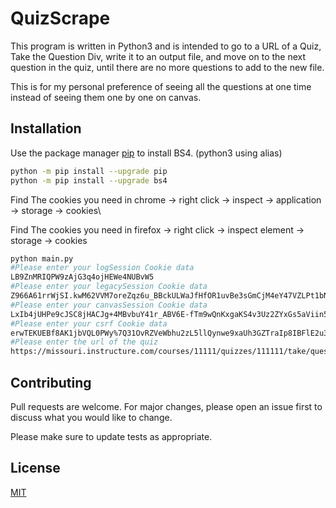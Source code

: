 # QuizScrape

This program is written in Python3 and is intended to go to a URL of a Quiz, Take the Question Div, write it to an output file, and move on to the next question in the quiz, until there are no more questions to add to the new file.

This is for my personal preference of seeing all the questions at one time instead of seeing them one by one on canvas. 


## Installation

Use the package manager [pip](https://pip.pypa.io/en/stable/) to install BS4. (python3 using alias)

```bash
python -m pip install --upgrade pip
python -m pip install --upgrade bs4
```

Find The cookies you need in chrome -> right click -> inspect -> application -> storage -> cookies\

Find The cookies you need in firefox -> right click -> inspect element -> storage -> cookies

```bash
python main.py
#Please enter your logSession Cookie data
LB9ZnMRIQPW9zAjG3q4ojHEWe4NUBvW5
#Please enter your legacySession Cookie data
Z966A61rrWjSI.kwM62VVM7oreZqz6u_BBckULWaJfHfOR1uvBe3sGmCjM4eY47VZLPt1bNKAnaXPH-K7ujIXSqaFx_5.VvKkbkMlfnh9oYAUTPgSDXm4cT0Ng0mShcoGvk6VgLx7VByOPhoBEGDUS4tvLxRQ_7viYTI-fswudmmis0A5HrzcSG9tfuVfSoCUset9MQgL-XFTVK94qqpK0cbGjU_7fs_UPe4NTKsk5od8h4sgITevqIQqLdtX0gBw_EESNo2jCue_AxTZz9sCB.QxgYrfirAw.N1O.n5SN4SFlZZsffpnyq.6w92J6fG7jimVzgTkjj4F9aThp.8RFL8dHVCRNH55XbgHudMeSHxVs4kWMZwvwT.L43Q3BLY2vTACgUrDMibAQmK6u1Z_Jvzym_Kmlu.aAwOm1P_wsG9KKFaQanCh3wod_8JwFGn23kn0KtBPon0tJDEXXgQZSbu3SL-OKmZbwN8VR63wqgwBZcupHymc8leP4Wz1SpU-eOcI65cGd_.KF.QnyDHysquCh9aq98m5noj0hxJWc1cK4LG3ZY4JibWsOcYJE9R-Tck6UCwhvlGWUjcP71HF53aTB1ClGtr2xwMLB3N5CDWqrgjLa8m1EjAe4f9s3QB0J.Z_bb2VrYny33l
#Please enter your canvasSession Cookie data
LxIb4jUHPe9cJSC8jHACJg+4MBvbuY41r_ABV6E-fTm9wQnKxgaKS4v3Uz2ZYxGs5aViin5Ubr9DzF8JSRWBsoIwpNMfhGX8ZktNteybsvRL8ZhPX8ORBWLnuB-SzeHvFhQKJ8IrkzwqygTv2yG4s0DXp_uiJZPT96VlWiBx8bI5yAkCeTdu8zXfIwK8Q7KnTwoVBI3jUkEc94zv50XBOprYHnCUitAZ_exGT5hMvbXwrR8sRe1L3t2jb6fgI4OxpEdMwFAG6TfhW8hW38rtOwRp-1Ujl_GbpZU9bTj0X1zNymvnV1iUEkGQhULjU58mru5O66VHSY4RwydLQYPprxQyTW2YlZMsahbq46gkrl6elq-YnUdKx4INkJaMjK-fN9LCqbbVTlUXZah0gofDsMfN-Kh2Xpn_Hzy8NWgJB9UfhBf1tg5yE8PR7c5qw8ubhdMv8WNj56Ybq_3mIcNSIyDbGlx9nW0JP8FLxTmWcaqMJu5iXEBUwkujV0Qj6ySJrvQ4kVcffBAX09t2xkrf0s5ZHxnMjH5bsddpQRZwkRgh2_QjFjP0GtU5W1eOxCmNj7xkpzoEvN7k6yjzv0R3Ng4XG6kp_wFaNTY689W2O03Og.PW7FvvI_-GwcozKVVwZGc-bMV2E.YEPtqw
#Please enter your csrf Cookie data
erwTEKUEBf8AK1jbVQL0PWy%7Q31OvRZVeWbhu2zL5llQynwe9xaUh3GZTraIp8IBFlE2u3TmATsdjQhvN5PWiNIqm%7atrMBD1M
#Please enter the url of the quiz
https://missouri.instructure.com/courses/11111/quizzes/111111/take/questions/1111111
```

## Contributing
Pull requests are welcome. For major changes, please open an issue first to discuss what you would like to change.

Please make sure to update tests as appropriate.

## License
[MIT](https://choosealicense.com/licenses/mit/)